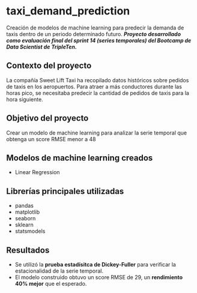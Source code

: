 # taxi_demand_prediction
Creación de modelos de machine learning para predecir la demanda de taxis dentro de un periodo determinado futuro.
***Proyecto desarrollado como evaluación final del sprint 14 (series temporales) del Bootcamp de Data Scientist de TripleTen.***

## Contexto del proyecto
La compañía Sweet Lift Taxi ha recopilado datos históricos sobre pedidos de taxis en los aeropuertos. Para atraer a más conductores durante las horas pico, se necesitaba predecir la cantidad de pedidos de taxis para la hora siguiente.

## Objetivo del proyecto
Crear un modelo de machine learning para analizar la serie temporal que obtenga un score RMSE menor a 48

## Modelos de machine learning creados
- Linear Regression

## Librerías principales utilizadas
- pandas
- matplotlib
- seaborn
- sklearn
- statsmodels

## Resultados
- Se utilizó la **prueba estadísitca de Dickey-Fuller** para verificar la estacionalidad de la serie temporal.
- El modelo construido obtuvo un score RMSE de 29, un **rendimiento 40% mejor** que el esperado.